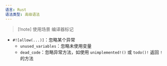 ```yaml
---
语言: Rust
语法类型: 高级语法
---
```

> [!note] 使用场景
> 编译器标记


- `#![allow(...)]`：忽略某个异常
    - `unused_variables`：忽略未使用变量
    - `dead_code`：忽略异常方法，如使用 `unimplemented!()` 或 `todo()!` 返回 `!` 的方法
